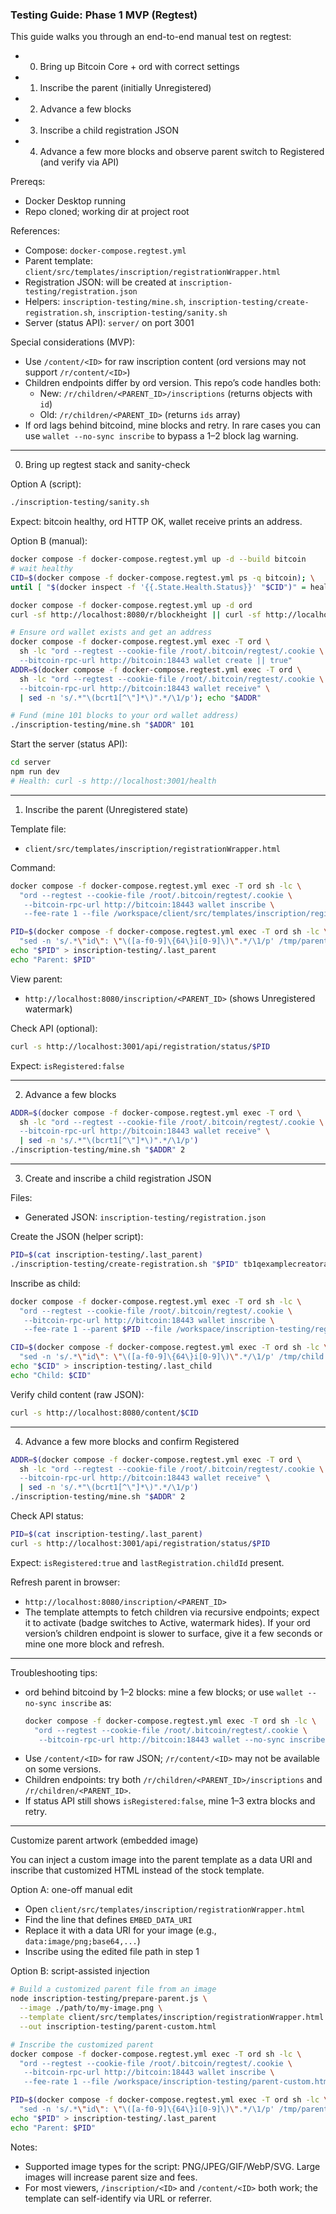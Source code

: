 ### Testing Guide: Phase 1 MVP (Regtest)

This guide walks you through an end-to-end manual test on regtest:
- 0) Bring up Bitcoin Core + ord with correct settings
- 1) Inscribe the parent (initially Unregistered)
- 2) Advance a few blocks
- 3) Inscribe a child registration JSON
- 4) Advance a few more blocks and observe parent switch to Registered (and verify via API)

Prereqs:
- Docker Desktop running
- Repo cloned; working dir at project root

References:
- Compose: `docker-compose.regtest.yml`
- Parent template: `client/src/templates/inscription/registrationWrapper.html`
- Registration JSON: will be created at `inscription-testing/registration.json`
- Helpers: `inscription-testing/mine.sh`, `inscription-testing/create-registration.sh`, `inscription-testing/sanity.sh`
- Server (status API): `server/` on port 3001

Special considerations (MVP):
- Use `/content/<ID>` for raw inscription content (ord versions may not support `/r/content/<ID>`)
- Children endpoints differ by ord version. This repo’s code handles both:
  - New: `/r/children/<PARENT_ID>/inscriptions` (returns objects with `id`)
  - Old: `/r/children/<PARENT_ID>` (returns `ids` array)
- If ord lags behind bitcoind, mine blocks and retry. In rare cases you can use `wallet --no-sync inscribe` to bypass a 1–2 block lag warning.

---

0) Bring up regtest stack and sanity-check

Option A (script):
```bash
./inscription-testing/sanity.sh
```
Expect: bitcoin healthy, ord HTTP OK, wallet receive prints an address.

Option B (manual):
```bash
docker compose -f docker-compose.regtest.yml up -d --build bitcoin
# wait healthy
CID=$(docker compose -f docker-compose.regtest.yml ps -q bitcoin); \
until [ "$(docker inspect -f '{{.State.Health.Status}}' "$CID")" = healthy ]; do sleep 1; done

docker compose -f docker-compose.regtest.yml up -d ord
curl -sf http://localhost:8080/r/blockheight || curl -sf http://localhost:8080/blockcount

# Ensure ord wallet exists and get an address
docker compose -f docker-compose.regtest.yml exec -T ord \
  sh -lc "ord --regtest --cookie-file /root/.bitcoin/regtest/.cookie \
  --bitcoin-rpc-url http://bitcoin:18443 wallet create || true"
ADDR=$(docker compose -f docker-compose.regtest.yml exec -T ord \
  sh -lc "ord --regtest --cookie-file /root/.bitcoin/regtest/.cookie \
  --bitcoin-rpc-url http://bitcoin:18443 wallet receive" \
  | sed -n 's/.*"\(bcrt1[^\"]*\)".*/\1/p'); echo "$ADDR"

# Fund (mine 101 blocks to your ord wallet address)
./inscription-testing/mine.sh "$ADDR" 101
```

Start the server (status API):
```bash
cd server
npm run dev
# Health: curl -s http://localhost:3001/health
```

---

1) Inscribe the parent (Unregistered state)

Template file:
- `client/src/templates/inscription/registrationWrapper.html`

Command:
```bash
docker compose -f docker-compose.regtest.yml exec -T ord sh -lc \
  "ord --regtest --cookie-file /root/.bitcoin/regtest/.cookie \
   --bitcoin-rpc-url http://bitcoin:18443 wallet inscribe \
   --fee-rate 1 --file /workspace/client/src/templates/inscription/registrationWrapper.html | tee /tmp/parent.log"

PID=$(docker compose -f docker-compose.regtest.yml exec -T ord sh -lc \
  "sed -n 's/.*\"id\": \"\([a-f0-9]\{64\}i[0-9]\)\".*/\1/p' /tmp/parent.log" | tr -d '\r')
echo "$PID" > inscription-testing/.last_parent
echo "Parent: $PID"
```

View parent:
- `http://localhost:8080/inscription/<PARENT_ID>` (shows Unregistered watermark)

Check API (optional):
```bash
curl -s http://localhost:3001/api/registration/status/$PID
```
Expect: `isRegistered:false`

---

2) Advance a few blocks

```bash
ADDR=$(docker compose -f docker-compose.regtest.yml exec -T ord \
  sh -lc "ord --regtest --cookie-file /root/.bitcoin/regtest/.cookie \
  --bitcoin-rpc-url http://bitcoin:18443 wallet receive" \
  | sed -n 's/.*"\(bcrt1[^\"]*\)".*/\1/p')
./inscription-testing/mine.sh "$ADDR" 2
```

---

3) Create and inscribe a child registration JSON

Files:
- Generated JSON: `inscription-testing/registration.json`

Create the JSON (helper script):
```bash
PID=$(cat inscription-testing/.last_parent)
./inscription-testing/create-registration.sh "$PID" tb1qexamplecreatoraddressxxxxxxxxxxxxxxxxxxxxxx 50000
```

Inscribe as child:
```bash
docker compose -f docker-compose.regtest.yml exec -T ord sh -lc \
  "ord --regtest --cookie-file /root/.bitcoin/regtest/.cookie \
   --bitcoin-rpc-url http://bitcoin:18443 wallet inscribe \
   --fee-rate 1 --parent $PID --file /workspace/inscription-testing/registration.json | tee /tmp/child.log"

CID=$(docker compose -f docker-compose.regtest.yml exec -T ord sh -lc \
  "sed -n 's/.*\"id\": \"\([a-f0-9]\{64\}i[0-9]\)\".*/\1/p' /tmp/child.log" | tr -d '\r')
echo "$CID" > inscription-testing/.last_child
echo "Child: $CID"
```

Verify child content (raw JSON):
```bash
curl -s http://localhost:8080/content/$CID
```

---

4) Advance a few more blocks and confirm Registered

```bash
ADDR=$(docker compose -f docker-compose.regtest.yml exec -T ord \
  sh -lc "ord --regtest --cookie-file /root/.bitcoin/regtest/.cookie \
  --bitcoin-rpc-url http://bitcoin:18443 wallet receive" \
  | sed -n 's/.*"\(bcrt1[^\"]*\)".*/\1/p')
./inscription-testing/mine.sh "$ADDR" 2
```

Check API status:
```bash
PID=$(cat inscription-testing/.last_parent)
curl -s http://localhost:3001/api/registration/status/$PID
```
Expect: `isRegistered:true` and `lastRegistration.childId` present.

Refresh parent in browser:
- `http://localhost:8080/inscription/<PARENT_ID>`
- The template attempts to fetch children via recursive endpoints; expect it to activate (badge switches to Active, watermark hides). If your ord version’s children endpoint is slower to surface, give it a few seconds or mine one more block and refresh.

---

Troubleshooting tips:
- ord behind bitcoind by 1–2 blocks: mine a few blocks; or use `wallet --no-sync inscribe` as:
  ```bash
  docker compose -f docker-compose.regtest.yml exec -T ord sh -lc \
    "ord --regtest --cookie-file /root/.bitcoin/regtest/.cookie \
     --bitcoin-rpc-url http://bitcoin:18443 wallet --no-sync inscribe ..."
  ```
- Use `/content/<ID>` for raw JSON; `/r/content/<ID>` may not be available on some versions.
- Children endpoints: try both `/r/children/<PARENT_ID>/inscriptions` and `/r/children/<PARENT_ID>`.
- If status API still shows `isRegistered:false`, mine 1–3 extra blocks and retry.

---

Customize parent artwork (embedded image)

You can inject a custom image into the parent template as a data URI and inscribe that customized HTML instead of the stock template.

Option A: one-off manual edit
- Open `client/src/templates/inscription/registrationWrapper.html`
- Find the line that defines `EMBED_DATA_URI`
- Replace it with a data URI for your image (e.g., `data:image/png;base64,...`)
- Inscribe using the edited file path in step 1

Option B: script-assisted injection
```bash
# Build a customized parent file from an image
node inscription-testing/prepare-parent.js \
  --image ./path/to/my-image.png \
  --template client/src/templates/inscription/registrationWrapper.html \
  --out inscription-testing/parent-custom.html

# Inscribe the customized parent
docker compose -f docker-compose.regtest.yml exec -T ord sh -lc \
  "ord --regtest --cookie-file /root/.bitcoin/regtest/.cookie \
   --bitcoin-rpc-url http://bitcoin:18443 wallet inscribe \
   --fee-rate 1 --file /workspace/inscription-testing/parent-custom.html | tee /tmp/parent.log"

PID=$(docker compose -f docker-compose.regtest.yml exec -T ord sh -lc \
  "sed -n 's/.*\"id\": \"\([a-f0-9]\{64\}i[0-9]\)\".*/\1/p' /tmp/parent.log" | tr -d '\r')
echo "$PID" > inscription-testing/.last_parent
echo "Parent: $PID"
```

Notes:
- Supported image types for the script: PNG/JPEG/GIF/WebP/SVG. Large images will increase parent size and fees.
- For most viewers, `/inscription/<ID>` and `/content/<ID>` both work; the template can self-identify via URL or referrer.

